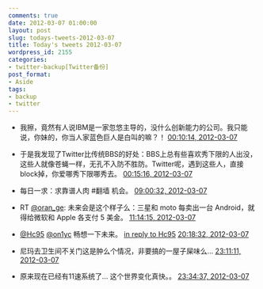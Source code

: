 ```yaml
---
comments: true
date: 2012-03-07 01:00:00
layout: post
slug: todays-tweets-2012-03-07
title: Today's tweets 2012-03-07
wordpress_id: 2155
categories:
- twitter-backup[Twitter备份]
post_format:
- Aside
tags:
- backup
- twitter
---
```





  * 我擦，竟然有人说IBM是一家忽悠主导的，没什么创新能力的公司。我只能说，你妹的，你当人家蓝色巨人是白叫的嘛？！ [00:10:14, 2012-03-07](http://twitter.com/gfrog/statuses/177063551410774016)





  * 于是我发现了Twitter比传统BBS的好处：BBS上总有些喜欢秀下限的人出没，这些人就像苍蝇一样，无孔不入防不胜防。Twitter呢，遇到这些人，直接block掉，你爱哪秀下限哪秀去。 [00:15:16, 2012-03-07](http://twitter.com/gfrog/statuses/177064816270262272)





  * 每日一求：求靠谱人肉 #翻墙 机会。 [09:00:32, 2012-03-07](http://twitter.com/gfrog/statuses/177197001975402497)





  * RT [@oran_ge](http://twitter.com/oran_ge): 未来会是这个样子么：三星和 moto 每卖出一台 Android，就得给微软和 Apple 各支付 5 美金。 [11:14:15, 2012-03-07](http://twitter.com/gfrog/statuses/177230654176641024)





  * [@Hc95](http://twitter.com/Hc95) [@on1yc](http://twitter.com/on1yc) 畅想一下未来。 [in reply to Hc95](http://twitter.com/Hc95/statuses/177367018280988672) [20:18:32, 2012-03-07](http://twitter.com/gfrog/statuses/177367628858396673)





  * 尼玛去卫生间不关门这是肿么个情况，非要搞的一屋子屎味么… [23:11:11, 2012-03-07](http://twitter.com/gfrog/statuses/177411075938062336)





  * 原来现在已经有11速系统了… 这个世界变化真快。。 [23:34:37, 2012-03-07](http://twitter.com/gfrog/statuses/177416975859986432)




